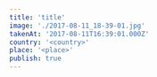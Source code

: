 ```yaml
---
title: 'title'
image: './2017-08-11_18-39-01.jpg'
takenAt: '2017-08-11T16:39:01.000Z'
country: '<country>'
place: '<place>'
publish: true
---
```

